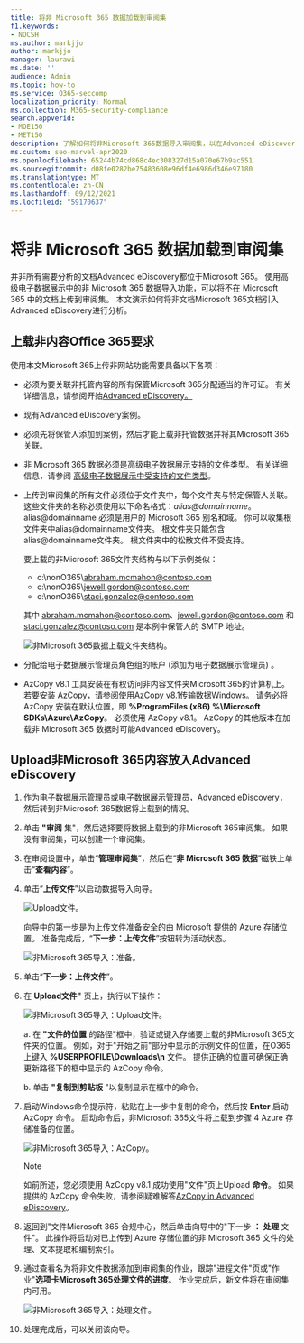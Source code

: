```yaml
---
title: 将非 Microsoft 365 数据加载到审阅集
f1.keywords:
- NOCSH
ms.author: markjjo
author: markjjo
manager: laurawi
ms.date: ''
audience: Admin
ms.topic: how-to
ms.service: O365-seccomp
localization_priority: Normal
ms.collection: M365-security-compliance
search.appverid:
- MOE150
- MET150
description: 了解如何将非Microsoft 365数据导入审阅集，以在Advanced eDiscovery分析。
ms.custom: seo-marvel-apr2020
ms.openlocfilehash: 65244b74cd868c4ec308327d15a070e67b9ac551
ms.sourcegitcommit: d08fe0282be75483608e96df4e6986d346e97180
ms.translationtype: MT
ms.contentlocale: zh-CN
ms.lasthandoff: 09/12/2021
ms.locfileid: "59170637"
---
```

# <a name="load-non-microsoft-365-data-into-a-review-set"></a>将非 Microsoft 365 数据加载到审阅集

并非所有需要分析的文档Advanced eDiscovery都位于Microsoft 365。 使用高级电子数据展示中的非 Microsoft 365 数据导入功能，可以将不在 Microsoft 365 中的文档上传到审阅集。 本文演示如何将非文档Microsoft 365文档引入Advanced eDiscovery进行分析。

## <a name="requirements-to-upload-non-office-365-content"></a>上载非内容Office 365要求

使用本文Microsoft 365上传非网站功能需要具备以下各项：

- 必须为要关联非托管内容的所有保管Microsoft 365分配适当的许可证。 有关详细信息，请参阅开始[Advanced eDiscovery。](get-started-with-advanced-ediscovery.md#step-1-verify-and-assign-appropriate-licenses)

- 现有Advanced eDiscovery案例。

- 必须先将保管人添加到案例，然后才能上载非托管数据并将其Microsoft 365关联。

- 非 Microsoft 365 数据必须是高级电子数据展示支持的文件类型。 有关详细信息，请参阅 [高级电子数据展示中受支持的文件类型](supported-filetypes-ediscovery20.md)。

- 上传到审阅集的所有文件必须位于文件夹中，每个文件夹与特定保管人关联。 这些文件夹的名称必须使用以下命名格式：*alias@domainname*。 alias@domainname 必须是用户的 Microsoft 365 别名和域。 你可以收集根文件夹中alias@domainname文件夹。 根文件夹只能包含alias@domainname文件夹。 根文件夹中的松散文件不受支持。

   要上载的非Microsoft 365文件夹结构与以下示例类似：

   - c:\nonO365\abraham.mcmahon@contoso.com
   - c:\nonO365\jewell.gordon@contoso.com
   - c:\nonO365\staci.gonzalez@contoso.com

   其中 abraham.mcmahon@contoso.com、jewell.gordon@contoso.com 和 staci.gonzalez@contoso.com 是本例中保管人的 SMTP 地址。

   ![非Microsoft 365数据上载文件夹结构。](../media/3f2dde84-294e-48ea-b44b-7437bd25284c.png)

- 分配给电子数据展示管理员角色组的帐户 (添加为电子数据展示管理员) 。

- AzCopy v8.1 工具安装在有权访问非内容文件夹Microsoft 365的计算机上。 若要安装 AzCopy，请参阅使用[AzCopy v8.1](/previous-versions/azure/storage/storage-use-azcopy)传输数据Windows。 请务必将 AzCopy 安装在默认位置，即 **%ProgramFiles (x86) %\Microsoft SDKs\Azure\AzCopy**。 必须使用 AzCopy v8.1。 AzCopy 的其他版本在加载非 Microsoft 365 数据时可能Advanced eDiscovery。


## <a name="upload-non-microsoft-365-content-into-advanced-ediscovery"></a>Upload非Microsoft 365内容放入Advanced eDiscovery

1. 作为电子数据展示管理员或电子数据展示管理员，Advanced eDiscovery，然后转到非Microsoft 365数据将上载到的情况。  

2. 单击 **"审阅** 集"，然后选择要将数据上载到的非Microsoft 365审阅集。  如果没有审阅集，可以创建一个审阅集。 
 
3. 在审阅设置中，单击“**管理审阅集**”，然后在“**非 Microsoft 365 数据**”磁铁上单击“**查看内容**”。

4. 单击“**上传文件**”以启动数据导入向导。

   ![Upload文件。](../media/574f4059-4146-4058-9df3-ec97cf28d7c7.png)

   向导中的第一步是为上传文件准备安全的由 Microsoft 提供的 Azure 存储位置。  准备完成后，“**下一步：上传文件**”按钮转为活动状态。

   ![非Microsoft 365导入：准备。](../media/0670a347-a578-454a-9b3d-e70ef47aec57.png)
 
5. 单击“**下一步：上传文件**”。

6. 在 **Upload文件"** 页上，执行以下操作：

   ![非Microsoft 365导入：Upload文件。](../media/3ea53b5d-7f9b-4dfc-ba63-90a38c14d41a.png)

   a. 在 **"文件的位置** 的路径"框中，验证或键入存储要上载的非Microsoft 365文件夹的位置。 例如，对于"开始之前"部分中显示的示例文件的位置，在O365 上键入 **%USERPROFILE\Downloads\n** 文件。 提供正确的位置可确保正确更新路径下的框中显示的 AzCopy 命令。

   b. 单击 **"复制到剪贴板** "以复制显示在框中的命令。

7. 启动Windows命令提示符，粘贴在上一步中复制的命令，然后按 **Enter** 启动 AzCopy 命令。  启动命令后，非Microsoft 365文件将上载到步骤 4 Azure 存储准备的位置。

   ![非Microsoft 365导入：AzCopy。](../media/504e2dbe-f36f-4f36-9b08-04aea85d8250.png)

   > [!NOTE]
   > 如前所述，您必须使用 AzCopy v8.1 成功使用"文件"页上Upload **命令**。 如果提供的 AzCopy 命令失败，请参阅疑难解答[AzCopy in Advanced eDiscovery](troubleshooting-azcopy.md)。

8. 返回到"文件Microsoft 365 合规中心，然后单击向导中的"下一步 **： 处理** 文件"。  此操作将启动对已上传到 Azure 存储位置的非 Microsoft 365 文件的处理、文本提取和编制索引。  

9. 通过查看名为将非文件数据添加到审阅集的作业，跟踪"进程文件"页或"作业"**选项卡Microsoft 365处理文件的进度**。  作业完成后，新文件将在审阅集内可用。

   ![非Microsoft 365导入：处理文件。](../media/218b1545-416a-4a9f-9b25-3b70e8508f67.png)

10. 处理完成后，可以关闭该向导。